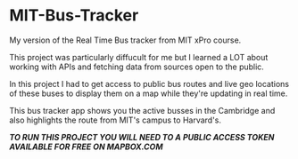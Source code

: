 # MIT-Bus-Tracker

My version of the Real Time Bus tracker from MIT xPro course.

This project was particularly diffucult for me but I learned a LOT about working with APIs and fetching data from sources open to the public.

In this project I had to get access to public bus routes and live geo locations of these buses to display them on a map while they're updating in real time.

This bus tracker app shows you the active busses in the Cambridge and also highlights the route from MIT's campus to Harvard's.

***TO RUN THIS PROJECT YOU WILL NEED TO A PUBLIC ACCESS TOKEN AVAILABLE FOR FREE ON MAPBOX.COM***
